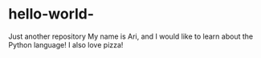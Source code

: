 # hello-world-
Just another repository
My name is Ari, and I would like to learn about the Python language! 
I also love pizza! 
